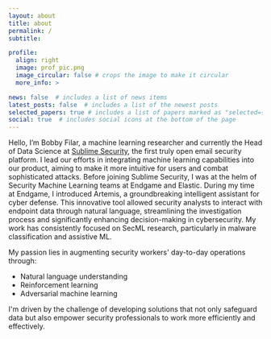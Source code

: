 ```yaml
---
layout: about
title: about
permalink: /
subtitle: 

profile:
  align: right
  image: prof_pic.png
  image_circular: false # crops the image to make it circular
  more_info: >

news: false  # includes a list of news items
latest_posts: false  # includes a list of the newest posts
selected_papers: true # includes a list of papers marked as "selected={true}"
social: true  # includes social icons at the bottom of the page
---
```


Hello, I’m Bobby Filar, a machine learning researcher and currently the Head of Data Science at [Sublime Security](https://sublime.security/), the first truly open email security platform. I lead our efforts in integrating machine learning capabilities into our product, aiming to make it more intuitive for users and combat sophisticated attacks. Before joining Sublime Security, I was at the helm of Security Machine Learning teams at Endgame and Elastic. During my time at Endgame, I introduced Artemis, a groundbreaking intelligent assistant for cyber defense. This innovative tool allowed security analysts to interact with endpoint data through natural language, streamlining the investigation process and significantly enhancing decision-making in cybersecurity. My work has consistently focused on SecML research, particularly in malware classification and assistive ML.

My passion lies in augmenting security workers' day-to-day operations through:

- Natural language understanding
- Reinforcement learning
- Adversarial machine learning

I'm driven by the challenge of developing solutions that not only safeguard data but also empower security professionals to work more efficiently and effectively.